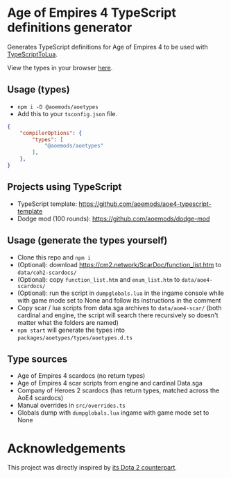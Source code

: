 # Age of Empires 4 TypeScript definitions generator
Generates TypeScript definitions for Age of Empires 4 to be used with [TypeScriptToLua](https://github.com/TypeScriptToLua/TypeScriptToLua).

View the types in your browser [here](https://aoemods.github.io/aoetypes-docs).

## Usage (types)
- `npm i -D @aoemods/aoetypes`
- Add this to your `tsconfig.json` file.
```json
{
    "compilerOptions": {
        "types": [
            "@aoemods/aoetypes"
        ],
    },
}
```

## Projects using TypeScript
- TypeScript template: https://github.com/aoemods/aoe4-typescript-template
- Dodge mod (100 rounds): https://github.com/aoemods/dodge-mod

## Usage (generate the types yourself)
- Clone this repo and `npm i`
- (Optional): download https://cm2.network/ScarDoc/function_list.htm to `data/coh2-scardocs/`
- (Optional): copy `function_list.htm` and `enum_list.htm` to `data/aoe4-scardocs/`
- (Optional): run the script in `dumpglobals.lua` in the ingame console while with game mode set to None and follow its instructions in the comment
- Copy scar / lua scripts from data.sga archives to `data/aoe4-scar/` (both cardinal and engine, the script will search there recursively so doesn't matter what the folders are named)
- `npm start` will generate the types into `packages/aoetypes/types/aoetypes.d.ts`

## Type sources
- Age of Empires 4 scardocs (no return types)
- Age of Empires 4 scar scripts from engine and cardinal Data.sga
- Company of Heroes 2 scardocs (has return types, matched across the AoE4 scardocs)
- Manual overrides in `src/overrides.ts`
- Globals dump with `dumpglobals.lua` ingame with game mode set to None

# Acknowledgements
This project was directly inspired by [its Dota 2 counterpart](https://github.com/ModDota/TypeScriptDeclarations).